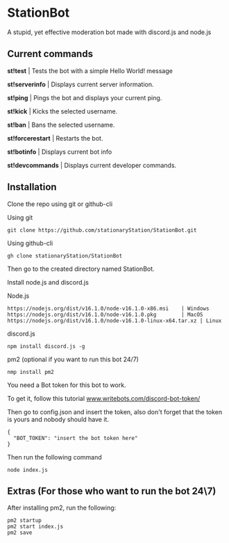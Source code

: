 # StationBot
A stupid, yet effective moderation bot made with discord.js and node.js

## Current commands
**st!test**     |  Tests the bot with a simple Hello World! message

**st!serverinfo** |  Displays current server information.

**st!ping**     | Pings the bot and displays your current ping.

**st!kick**     | Kicks the selected username.

**st!ban**   | Bans the selected username.

**st!forcerestart** | Restarts the bot. 

**st!botinfo** | Displays current bot info

**st!devcommands** | Displays current developer commands.

## Installation
Clone the repo using git or github-cli

Using git

``` git clone https://github.com/stationaryStation/StationBot.git ```

Using github-cli 

``` gh clone stationaryStation/StationBot ```

Then go to the created directory named StationBot.

Install node.js and discord.js

Node.js
```
https://nodejs.org/dist/v16.1.0/node-v16.1.0-x86.msi    | Windows
https://nodejs.org/dist/v16.1.0/node-v16.1.0.pkg        | MacOS
https://nodejs.org/dist/v16.1.0/node-v16.1.0-linux-x64.tar.xz | Linux
```

discord.js

```
npm install discord.js -g
```

pm2 (optional if you want to run this bot 24/7)

```
nmp install pm2
```

You need a Bot token for this bot to work.

To get it, follow this tutorial
www.writebots.com/discord-bot-token/

Then go to config.json and insert the token, also don't forget that the token is yours and nobody should have it.
```
{
  "BOT_TOKEN": "insert the bot token here"
}
```

Then run the following command
```
node index.js
```

## Extras (For those who want to run the bot 24\7)

After installing pm2, run the following:

```
pm2 startup
pm2 start index.js
pm2 save
```
